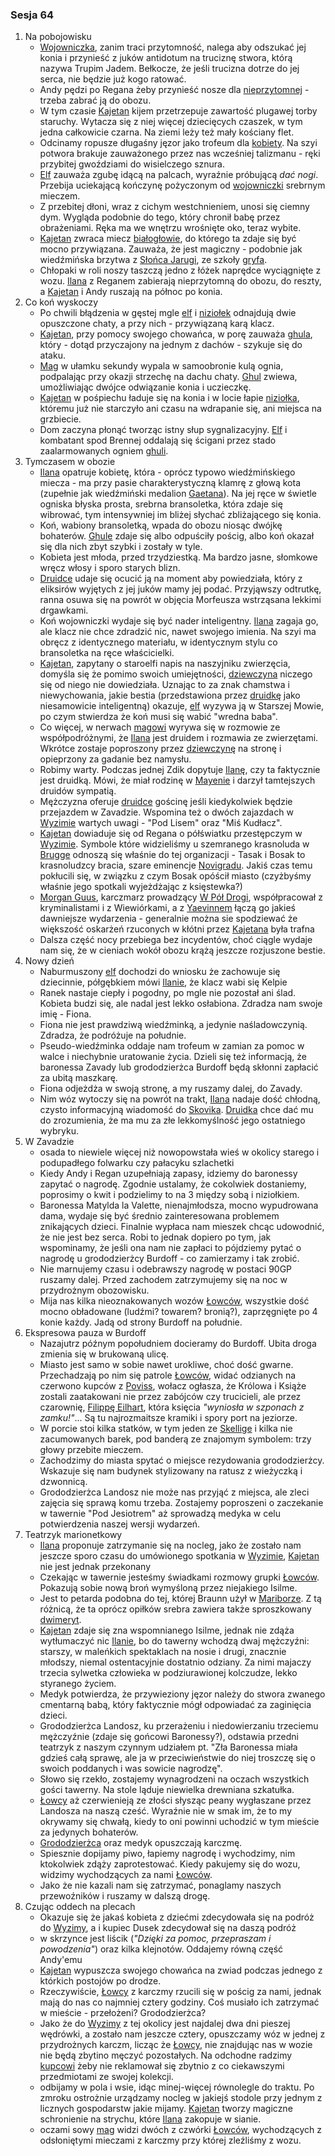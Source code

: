 ### Sesja 64
1. Na pobojowisku
    - [Wojowniczka](Fiona), zanim traci przytomność, nalega aby odszukać jej konia i przynieść z juków antidotum na truciznę stwora, którą nazywa Trupim Jadem. Bełkocze, że jeśli trucizna dotrze do jej serca, nie będzie już kogo ratować.
    - Andy pędzi po Regana żeby przynieść nosze dla [nieprzytomnej](Fiona) - trzeba zabrać ją do obozu.
    - W tym czasie [Kajetan](#g_kajetan) kijem przetrzepuje zawartość plugawej torby staruchy. Wytacza się z niej więcej dziecięcych czaszek, w tym jedna całkowicie czarna. Na ziemi leży też mały kościany flet.
    - Odcinamy ropusze długaśny jęzor jako trofeum dla [kobiety](Fiona). Na szyi potwora brakuje zauważonego przez nas wcześniej talizmanu - ręki przybitej gwoździami do wisielczego sznura.
    - [Elf](#g_kajetan) zauważa zgubę idącą na palcach, wyraźnie próbującą _dać nogi_. Przebija uciekającą kończynę pożyczonym od [wojowniczki](Fiona) srebrnym mieczem.
    - Z przebitej dłoni, wraz z cichym westchnieniem, unosi się ciemny dym. Wygląda podobnie do tego, który chronił babę przez obrażeniami. Ręka ma we wnętrzu wrośnięte oko, teraz wybite.
    - [Kajetan](#g_kajetan) zwraca miecz [białogłowie](Fionie), do którego ta zdaje się być mocno przywiązana. Zauważa, że jest magiczny - podobnie jak wiedźmińska brzytwa z [Słońca Jarugi](#l_slonce_jarugi), ze szkoły [gryfa](#b_gryf).
    - Chłopaki w roli noszy taszczą jedno z łóżek naprędce wyciągnięte z wozu. [Ilana](#g_ilana) z Reganem zabierają nieprzytomną do obozu, do reszty, a [Kajetan](#g_kajetan) i Andy ruszają na północ po konia.
2. Co koń wyskoczy
    - Po chwili błądzenia w gęstej mgle [elf](#g_kajetan) i [niziołek](Andy) odnajdują dwie opuszczone chaty, a przy nich - przywiązaną karą klacz.
    - [Kajetan](#g_kajetan), przy pomocy swojego chowańca, w porę zauważa [ghula](#b_ghul), który - dotąd przyczajony na jednym z dachów - szykuje się do ataku.
    - [Mag](#g_kajetan) w ułamku sekundy wypala w samoobronie kulą ognia, podpalając przy okazji strzechę na dachu chaty. [Ghul](#b_ghul) zwiewa, umożliwiając dwójce odwiązanie konia i uczieczkę.
    - [Kajetan](#g_kajetan) w pośpiechu ładuje się na konia i w locie łapie [niziołka](Andy), któremu już nie starczyło ani czasu na wdrapanie się, ani miejsca na grzbiecie.
    - Dom zaczyna płonąć tworząc istny słup sygnalizacyjny. [Elf](#g_kajetan) i kombatant spod Brennej oddalają się ścigani przez stado zaalarmowanych ogniem [ghuli](#b_ghul).
3. Tymczasem w obozie
    - [Ilana](#g_ilana) opatruje kobietę, która - oprócz typowo wiedźmińskiego miecza - ma przy pasie charakterystyczną klamrę z głową kota (zupełnie jak wiedźmiński medalion [Gaetana](#p_gaetan)). Na jej ręce w świetle ogniska błyska prosta, srebrna bransoletka, która zdaje się wibrować, tym intensywniej im bliżej słychać zbliżającego się konia.
    - Koń, wabiony bransoletką, wpada do obozu niosąc dwójkę bohaterów. [Ghule](#b_ghul) zdaje się albo odpuściły pościg, albo koń okazał się dla nich zbyt szybki i zostały w tyle.
    - Kobieta jest młoda, przed trzydziestką. Ma bardzo jasne, słomkowe wręcz włosy i sporo starych blizn.
    - [Druidce](#g_ilana) udaje się ocucić ją na moment aby powiedziała, który z eliksirów wyjętych z jej juków mamy jej podać. Przyjąwszy odtrutkę, ranna osuwa się na powrót w objęcia Morfeusza wstrząsana lekkimi drgawkami.
    - Koń wojowniczki wydaje się być nader inteligentny. [Ilana](#g_ilana) zagaja go, ale klacz nie chce zdradzić nic, nawet swojego imienia. Na szyi ma obręcz z identycznego materiału, w identycznym stylu co bransoletka na ręce właścicielki.
    - [Kajetan](#g_kajetan), zapytany o staroelfi napis na naszyjniku zwierzęcia, domyśla się że pomimo swoich umiejętności, [dziewczyna](#g_ilana) niczego się od niego nie dowiedziała. Uznając to za znak chamstwa i niewychowania, jakie bestia (przedstawiona przez [druidkę](#g_ilana) jako niesamowicie inteligentną) okazuje, [elf](#g_kajetan) wyzywa ją w Starszej Mowie, po czym stwierdza że koń musi się wabić "wredna baba".
    - Co więcej, w nerwach [magowi](#g_kajetan) wyrywa się w rozmowie ze współpodróżnymi, że [Ilana](#g_ilana) jest druidem i rozmawia ze zwierzętami. Wkrótce zostaje poproszony przez [dziewczynę](#g_ilana) na stronę i opieprzony za gadanie bez namysłu.
    - Robimy warty. Podczas jednej Zdik dopytuje [Ilanę](#g_ilana), czy ta faktycznie jest druidką. Mówi, że miał rodzinę w [Mayenie](#l_mayena) i darzył tamtejszych druidów sympatią.
    - Mężczyzna oferuje [druidce](#g_ilana) gościnę jeśli kiedykolwiek będzie przejazdem w Zavadzie. Wspomina też o dwóch zajazdach w [Wyzimie](#l_wyzima) wartych uwagi - "Pod Lisem" oraz "Miś Kudłacz".
    - [Kajetan](#g_kajetan) dowiaduje się od Regana o półświatku przestępczym w [Wyzimie](#l_wyzima). Symbole które widzieliśmy u szemranego krasnoluda w [Brugge](#l_m_brugge) odnoszą się właśnie do tej organizacji - Tasak i Bosak to krasnoludzcy bracia, szare eminencje [Novigradu](#l_novigrad). Jakiś czas temu pokłucili się, w związku z czym Bosak opóścił miasto (czyżbyśmy właśnie jego spotkali wyjeżdżając z księstewka?)
    - [Morgan Guus](#p_morgan), karczmarz prowadzący [W Pół Drogi](#l_pol_drogi), współpracował z kryminalistami i z Wiewiórkami, a z [Yaevinnem](#p_yaevinn) łączą go jakieś dawniejsze wydarzenia - generalnie można sie spodziewać że większość oskarżeń rzuconych w kłótni przez [Kajetana](#g_kajetan) była trafna
    - Dalsza część nocy przebiega bez incydentów, choć ciągle wydaje nam się, że w cieniach wokół obozu krążą jeszcze rozjuszone bestie.
4. Nowy dzień
    - Naburmuszony [elf](#g_kajetan) dochodzi do wniosku że zachowuje się dziecinnie, półgębkiem mówi [Ilanie](#g_ilana), że klacz wabi się Kelpie
    - Ranek nastaje ciepły i pogodny, po mgle nie pozostał ani ślad. Kobieta budzi się, ale nadal jest lekko osłabiona. Zdradza nam swoje imię - Fiona.
    - Fiona nie jest prawdziwą wiedźminką, a jedynie naśladowczynią. Zdradza, że podróżuje na południe.
    - Pseudo-wiedźminka oddaje nam trofeum w zamian za pomoc w walce i niechybnie uratowanie życia. Dzieli się też informacją, że baronessa Zavady lub grododzierżca Burdoff będą skłonni zapłacić za ubitą maszkarę.
    - Fiona odjeżdża w swoją stronę, a my ruszamy dalej, do Zavady.
    - Nim wóz wytoczy się na powrót na trakt, [Ilana](#g_ilana) nadaje dość chłodną, czysto informacyjną wiadomość do [Skovika](#p_skovik). [Druidka](#g_ilana) chce dać mu do zrozumienia, że ma mu za złe lekkomyślność jego ostatniego wybryku.
5. W Zavadzie
    - osada to niewiele więcej niż nowopowstała wieś w okolicy starego i podupadłego folwarku czy pałacyku szlachetki
    - Kiedy Andy i Regan uzupełniają zapasy, idziemy do baronessy zapytać o nagrodę. Zgodnie ustalamy, że cokolwiek dostaniemy, poprosimy o kwit i podzielimy to na 3 między sobą i niziołkiem.
    - Baronessa Matylda la Valette, nienajmłodsza, mocno wypudrowana dama, wydaje się być średnio zainteresowana problemem znikających dzieci. Finalnie wypłaca nam mieszek chcąc udowodnić, że nie jest bez serca. Robi to jednak dopiero po tym, jak wspominamy, że jeśli ona nam nie zapłaci to pójdziemy pytać o nagrodę u grododzierżcy Burdoff - co zamierzamy i tak zrobić.
    - Nie marnujemy czasu i odebrawszy nagrodę w postaci 90GP ruszamy dalej. Przed zachodem zatrzymujemy się na noc w przydrożnym obozowisku.
    - Mija nas kilka nieoznakowanych wozów [Łowców](#r_lowca), wszystkie dość mocno obładowane (ludźmi? towarem? bronią?), zaprzęgnięte po 4 konie każdy. Jadą od strony Burdoff na południe.
6. Ekspresowa pauza w Burdoff
    - Nazajutrz późnym popołudniem docieramy do Burdoff. Ubita droga zmienia się w brukowaną ulicę.
    - Miasto jest samo w sobie nawet urokliwe, choć dość gwarne. Przechadzają po nim się patrole [Łowców](#r_lowca), widać odzianych na czerwono kupców z [Poviss](#l_poviss), wołacz ogłasza, że Królowa i Książe zostali zaatakowani nie przez zabójców czy trucicieli, ale przez czarownię, [Filippę Eilhart](#p_filippa_eilhart), która księcia _"wyniosła w szponach z zamku!"_... Są tu najrozmaitsze kramiki i spory port na jeziorze.
    - W porcie stoi kilka statków, w tym jeden ze [Skellige](#l_wyspy_skellige) i kilka nie zacumowanych barek, pod banderą ze znajomym symbolem: trzy głowy przebite mieczem.
    - Zachodzimy do miasta spytać o miejsce rezydowania grododzierżcy. Wskazuje się nam budynek stylizowany na ratusz z wieżyczką i dzwonnicą.
    - Grododzierżca Landosz nie może nas przyjąć z miejsca, ale zleci zajęcia się sprawą komu trzeba. Zostajemy poproszeni o zaczekanie w tawernie "Pod Jesiotrem" aż sprowadzą medyka w celu potwierdzenia naszej wersji wydarzeń.
7. Teatrzyk marionetkowy
    - [Ilana](#g_ilana) proponuje zatrzymanie się na nocleg, jako że zostało nam jeszcze sporo czasu do umówionego spotkania w [Wyzimie](#l_wyzima), [Kajetan](#g_kajetan) nie jest jednak przekonany
    - Czekając w tawernie jesteśmy świadkami rozmowy grupki [Łowców](#r_lowca). Pokazują sobie nową broń wymyśloną przez niejakiego Isilme.
    - Jest to petarda podobna do tej, której Braunn użył w [Mariborze](#l_maribor). Z tą różnicą, że ta oprócz opiłków srebra zawiera także sproszkowany [dwimeryt](#r_dwimeryt).
    - [Kajetan](#g_kajetan) zdaje się zna wspomnianego Isilme, jednak nie zdąża wytłumaczyć nic [Ilanie](#g_ilana), bo do tawerny wchodzą dwaj mężczyźni: starszy, w maleńkich spektaklach na nosie i drugi, znacznie młodszy, niemal ostentacyjnie dostatnio odziany. Za nimi majaczy trzecia sylwetka człowieka w podziurawionej kolczudze, lekko styranego życiem.
    - Medyk potwierdza, że przywieziony jęzor należy do stwora zwanego cmentarną babą, który faktycznie mógł odpowiadać za zaginięcia dzieci.
    - Grododzierżca Landosz, ku przerażeniu i niedowierzaniu trzeciemu mężczyźnie (zdaje się gońcowi Baronessy?), odstawia przedni teatrzyk z naszym czynnym udziałem pt. "Zła Baronessa miała gdzieś całą sprawę, ale ja w przeciwieństwie do niej troszczę się o swoich poddanych i was sowicie nagrodzę".
    - Słowo się rzekło, zostajemy wynagrodzeni na oczach wszystkich gości tawerny. Na stole ląduje niewielka drewniana szkatułka.
    - [Łowcy](#r_lowca) aż czerwienieją ze złości słysząc peany wygłaszane przez Landosza na naszą cześć. Wyraźnie nie w smak im, że to my okrywamy się chwałą, kiedy to oni powinni uchodzić w tym mieście za jedynych bohaterów.
    - [Grododzierżca](Landosz) oraz medyk opuszczają karczmę.
    - Spiesznie dopijamy piwo, łapiemy nagrodę i wychodzimy, nim ktokolwiek zdąży zaprotestować. Kiedy pakujemy się do wozu, widzimy wychodzących za nami [Łowców](#r_lowca).
    - Jako że nie kazali nam się zatrzymać, ponaglamy naszych przewoźników i ruszamy w dalszą drogę.
8. Czując oddech na plecach
    - Okazuje się że jakaś kobieta z dziećmi zdecydowała się na podróż do [Wyzimy](#l_wyzima), a i kupiec Dusek zdecydował się na daszą podróż
    - w skrzynce jest liścik (_"Dzięki za pomoc, przepraszam i powodzenia"_) oraz kilka klejnotów. Oddajemy równą część Andy'emu
    - [Kajetan](#g_kajetan) wypuszcza swojego chowańca na zwiad podczas jednego z którkich postojów po drodze.
    - Rzeczywiście, [Łowcy](#r_lowca) z karczmy rzucili się w pościg za nami, jednak mają do nas co najmniej cztery godziny. Coś musiało ich zatrzymać w mieście - przełożeni? Grododzierżca?
    - Jako że do [Wyzimy](#l_wyzima) z tej okolicy jest najdalej dwa dni pieszej wędrówki, a zostało nam jeszcze cztery, opuszczamy wóz w jednej z przydrożnych karczm, licząc że [Łowcy](#r_lowca), nie znajdując nas w wozie nie będą zbytino męczyć pozostałych. Na odchodne radzimy [kupcowi](Dusek) żeby nie reklamował się zbytnio z co ciekawszymi przedmiotami ze swojej kolekcji.
    - odbijamy w pola i wsie, idąc minej-więcej równolegle do traktu. Po zmroku ostrożnie urządzamy nocleg w jakiejś stodole przy jednym z licznych gospodarstw jakie mijamy. [Kajetan](#g_kajetan) tworzy magiczne schronienie na strychu, które [Ilana](#g_ilana) zakopuje w sianie.
    - oczami sowy [mag](#g_kajetan) widzi dwóch z czwórki [Łowców](#r_lowca), wychodzących z odsłoniętymi mieczami z karczmy przy której zleźliśmy z wozu.